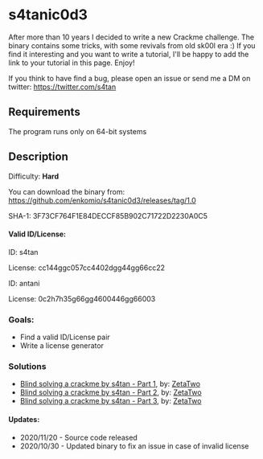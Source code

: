 # s4tanic0d3
After more than 10 years I decided to write a new Crackme challenge. The binary contains some tricks, with some revivals from old sk00l era :) If you find it interesting and you want to write a tutorial, I'll be happy to add the link to your tutorial in this page. Enjoy!

If you think to have find a bug, please open an issue or send me a DM on twitter: https://twitter.com/s4tan

## Requirements
The program runs only on 64-bit systems

## Description
Difficulty: **Hard**

You can download the binary from: https://github.com/enkomio/s4tanic0d3/releases/tag/1.0 

SHA-1: 3F73CF764F1E84DECCF85B902C71722D2230A0C5

#### Valid ID/License:
ID: s4tan

License: cc144ggc057cc4402dgg44gg66cc22

ID: antani

License: 0c2h7h35g66gg4600446gg66003

### Goals: 
* Find a valid ID/License pair
* Write a license generator

### Solutions
* <a href="https://www.youtube.com/watch?v=NJamb40GSYY">Blind solving a crackme by s4tan - Part 1</a>, by: <a href="https://twitter.com/ZetaTwo">ZetaTwo</a>
* <a href="https://www.youtube.com/watch?v=6y4tfVWH-qM">Blind solving a crackme by s4tan - Part 2</a>, by: <a href="https://twitter.com/ZetaTwo">ZetaTwo</a>
* <a href="https://www.youtube.com/watch?v=kuhu9VEASQI">Blind solving a crackme by s4tan - Part 3</a>, by: <a href="https://twitter.com/ZetaTwo">ZetaTwo</a>

#### Updates:
* 2020/11/20 - Source code released
* 2020/10/30 - Updated binary to fix an issue in case of invalid license
